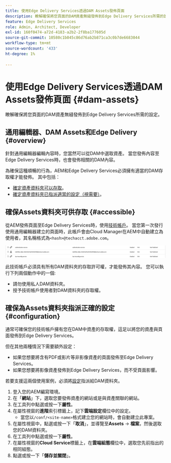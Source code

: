 ```yaml
---
title: 使用Edge Delivery Services透過DAM Assets發佈頁面
description: 瞭解確保將您頁面的DAM資產無縫發佈到Edge Delivery Services所需的設定。
feature: Edge Delivery Services
role: Admin, Architect, Developer
exl-id: 160f0474-a72d-4183-a2b2-2f8ba177605d
source-git-commit: 10580c1b045c86d76ab2b871ca3c0b7de6683044
workflow-type: tm+mt
source-wordcount: '433'
ht-degree: 1%

---
```


# 使用Edge Delivery Services透過DAM Assets發佈頁面 {#dam-assets}

瞭解確保將您頁面的DAM資產無縫發佈到Edge Delivery Services所需的設定。

## 通用編輯器、DAM Assets和Edge Delivery {#overview}

針對通用編輯器編輯內容時，您當然可以從DAM中選取資產。 當您發佈內容至Edge Delivery Services時，也會發佈相關的DAM內容。

為確保這種順暢的行為，AEM和Edge Delivery Services必須擁有適當的DAM存取權才能發佈。 其中包括：

* [確定資產資料夾可以存取](#accessible)。
* [確定資產資料夾已指派適當的設定（視需要）](#configuration)。

## 確保Assets資料夾可供存取 {#accessible}

從AEM發佈頁面至Edge Delivery Services時，使用[技術帳戶](/help/implementing/developing/introduction/generating-access-tokens-for-server-side-apis.md)。 當您第一次發行使用通用編輯器建立的頁面時，此帳戶會由Cloud Manager在AEM中自動建立為使用者，其名稱格式為`<hash>@techacct.adobe.com`。

![技術帳戶](/help/edge/wysiwyg-authoring/assets/dam-assets/technical-account.png)

此技術帳戶必須具有所有DAM資料夾的存取許可權，才能發佈其內容。 您可以執行下列兩個動作中的一個:

* 請勿使用私人DAM資料夾。
* 授予技術帳戶使用者對DAM資料夾的存取權。

## 確保為Assets資料夾指派正確的設定 {#configuration}

通常可確保您的技術帳戶擁有您在DAM中資產的存取權，這足以將您的資產與頁面發佈到Edge Delivery Services。

但在其他兩種情況下需要額外設定：

* 如果您想要將含有PDF或影片等非影像資產的頁面發佈至Edge Delivery Services。
* 如果您想要將影像資產發佈到Edge Delivery Services，而不受頁面影響。

若要支援這兩個使用案例，必須將[設定](/help/implementing/developing/introduction/configurations.md)指派給DAM資料夾。

1. 登入您的AEM編寫環境。
1. 在「**網站**」下，選取您要發佈資產的網站或是與資產關聯的網站。
1. 在工具列中點選或按一下&#x200B;**屬性**。
1. 在屬性視窗的&#x200B;**進階**&#x200B;索引標籤上，記下&#x200B;**雲端設定**&#x200B;欄位中的設定。
   * 當您以`/conf/<site-name>`格式建立您的網站時，會自動建立此專案。
1. 在屬性視窗中，點選或按一下「**取消**」，並導覽至&#x200B;**Assets** -> **檔案**，然後選取您的DAM資料夾。
1. 在工具列中點選或按一下&#x200B;**屬性**。
1. 在屬性視窗的&#x200B;**Cloud Service**&#x200B;標籤上，在&#x200B;**雲端組態**&#x200B;欄位中，選取您先前指出的相同組態。
1. 點選或按一下「**儲存並關閉**」。
